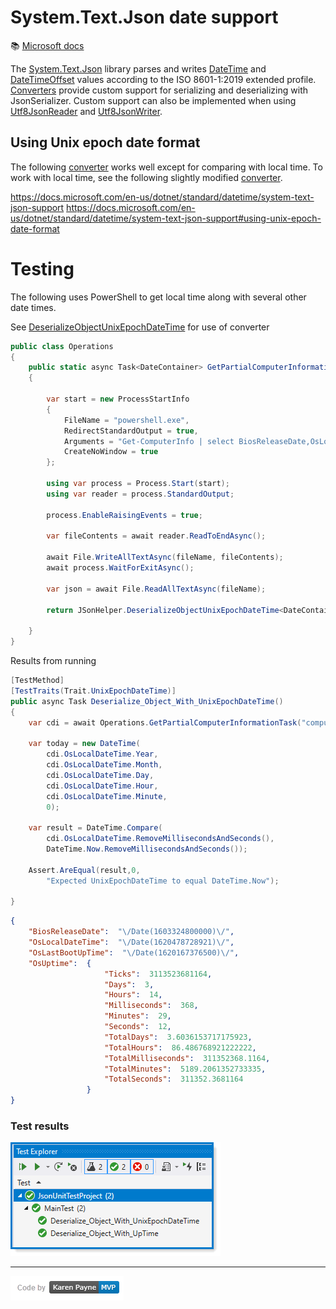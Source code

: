 # System.Text.Json date support

:books: [Microsoft docs](https://docs.microsoft.com/en-us/dotnet/standard/datetime/system-text-json-support)

The [System.Text.Json](https://docs.microsoft.com/en-us/dotnet/api/system.text.json?view=net-5.0) library parses and writes [DateTime](https://docs.microsoft.com/en-us/dotnet/api/system.datetime?view=net-5.0) and [DateTimeOffset](https://docs.microsoft.com/en-us/dotnet/api/system.datetimeoffset?view=net-5.0) values according to the ISO 8601-1:2019 extended profile. [Converters](https://docs.microsoft.com/en-us/dotnet/api/system.text.json.serialization.jsonconverter-1?view=net-5.0) provide custom support for serializing and deserializing with JsonSerializer. Custom support can also be implemented when using [Utf8JsonReader](https://docs.microsoft.com/en-us/dotnet/api/system.text.json.utf8jsonreader?view=net-5.0) and [Utf8JsonWriter](https://docs.microsoft.com/en-us/dotnet/api/system.text.json.utf8jsonwriter?view=net-5.0).


## Using Unix epoch date format

The following [converter](https://docs.microsoft.com/en-us/dotnet/standard/datetime/system-text-json-support#using-unix-epoch-date-format) works well except for comparing with local time. To work with local time, see the following slightly modified [converter](https://github.com/karenpayneoregon/power-shell-process-cs/blob/master/PowerShellLibrary/Converters/UnixEpochLocalDateTimeConverter.cs#L19).


https://docs.microsoft.com/en-us/dotnet/standard/datetime/system-text-json-support
https://docs.microsoft.com/en-us/dotnet/standard/datetime/system-text-json-support#using-unix-epoch-date-format

# Testing

The following uses PowerShell to get local time along with several other date times.

See [DeserializeObjectUnixEpochDateTime](https://github.com/karenpayneoregon/power-shell-process-cs/blob/master/PowerShellLibrary/Classes/JSonHelper.cs#L27) for use of converter

```csharp
public class Operations
{
    public static async Task<DateContainer> GetPartialComputerInformationTask(string fileName)
    {

        var start = new ProcessStartInfo
        {
            FileName = "powershell.exe",
            RedirectStandardOutput = true,
            Arguments = "Get-ComputerInfo | select BiosReleaseDate,OsLocalDateTime,OsLastBootUpTime,OsUptime | ConvertTo-Json",
            CreateNoWindow = true
        };

        using var process = Process.Start(start);
        using var reader = process.StandardOutput;

        process.EnableRaisingEvents = true;

        var fileContents = await reader.ReadToEndAsync();

        await File.WriteAllTextAsync(fileName, fileContents);
        await process.WaitForExitAsync();

        var json = await File.ReadAllTextAsync(fileName);

        return JSonHelper.DeserializeObjectUnixEpochDateTime<DateContainer>(json);

    }
}
```
Results from running 

```csharp
[TestMethod]
[TestTraits(Trait.UnixEpochDateTime)]
public async Task Deserialize_Object_With_UnixEpochDateTime()
{
    var cdi = await Operations.GetPartialComputerInformationTask("computerDateInfo.json");

    var today = new DateTime(
        cdi.OsLocalDateTime.Year, 
        cdi.OsLocalDateTime.Month,
        cdi.OsLocalDateTime.Day, 
        cdi.OsLocalDateTime.Hour,
        cdi.OsLocalDateTime.Minute,
        0);

    var result = DateTime.Compare(
        cdi.OsLocalDateTime.RemoveMillisecondsAndSeconds(), 
        DateTime.Now.RemoveMillisecondsAndSeconds());
    
    Assert.AreEqual(result,0, 
        "Expected UnixEpochDateTime to equal DateTime.Now");

}
```


```json
{
    "BiosReleaseDate":  "\/Date(1603324800000)\/",
    "OsLocalDateTime":  "\/Date(1620478728921)\/",
    "OsLastBootUpTime":  "\/Date(1620167376500)\/",
    "OsUptime":  {
                     "Ticks":  3113523681164,
                     "Days":  3,
                     "Hours":  14,
                     "Milliseconds":  368,
                     "Minutes":  29,
                     "Seconds":  12,
                     "TotalDays":  3.6036153717175923,
                     "TotalHours":  86.486768921222222,
                     "TotalMilliseconds":  311352368.1164,
                     "TotalMinutes":  5189.2061352733335,
                     "TotalSeconds":  311352.3681164
                 }
}
```

### Test results

![**img**](assets/ts1.png)

---
![**img**](assets/kpmvp1.png)